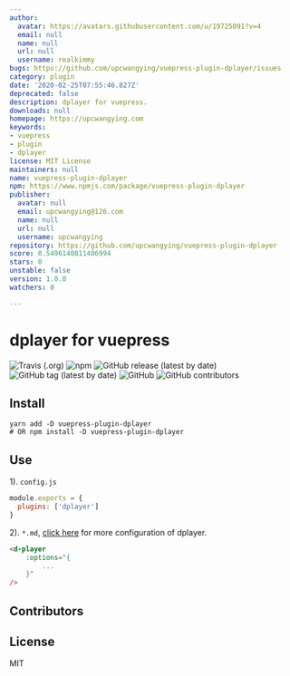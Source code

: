 ```yaml
---
author:
  avatar: https://avatars.githubusercontent.com/u/19725091?v=4
  email: null
  name: null
  url: null
  username: realkimmy
bugs: https://github.com/upcwangying/vuepress-plugin-dplayer/issues
category: plugin
date: '2020-02-25T07:55:46.827Z'
deprecated: false
description: dplayer for vuepress.
downloads: null
homepage: https://upcwangying.com
keywords:
- vuepress
- plugin
- dplayer
license: MIT License
maintainers: null
name: vuepress-plugin-dplayer
npm: https://www.npmjs.com/package/vuepress-plugin-dplayer
publisher:
  avatar: null
  email: upcwangying@126.com
  name: null
  url: null
  username: upcwangying
repository: https://github.com/upcwangying/vuepress-plugin-dplayer
score: 0.5496140811406994
stars: 0
unstable: false
version: 1.0.0
watchers: 0

---
```


# dplayer for vuepress

![Travis (.org)](https://img.shields.io/travis/upcwangying/vuepress-plugin-dplayer)
![npm](https://img.shields.io/npm/v/vuepress-plugin-dplayer)
![GitHub release (latest by date)](https://img.shields.io/github/v/release/upcwangying/vuepress-plugin-dplayer)
![GitHub tag (latest by date)](https://img.shields.io/github/v/tag/upcwangying/vuepress-plugin-dplayer)
![GitHub](https://img.shields.io/github/license/upcwangying/vuepress-plugin-dplayer)
![GitHub contributors](https://img.shields.io/github/contributors/upcwangying/vuepress-plugin-dplayer)

## Install

```npm
yarn add -D vuepress-plugin-dplayer
# OR npm install -D vuepress-plugin-dplayer
```

## Use

1). `config.js`

```javascript
module.exports = {
  plugins: ['dplayer']
}
```

2). `*.md`, [click here](https://dplayer.js.org/) for more configuration of dplayer.

```markdown
<d-player 
    :options="{
        ...
    }"
/>
```

## Contributors

<!-- ALL-CONTRIBUTORS-LIST:START - Do not remove or modify this section -->
<!-- prettier-ignore-start -->
<!-- markdownlint-disable -->

<!-- markdownlint-enable -->
<!-- prettier-ignore-end -->
<!-- ALL-CONTRIBUTORS-LIST:END -->

## License

MIT

